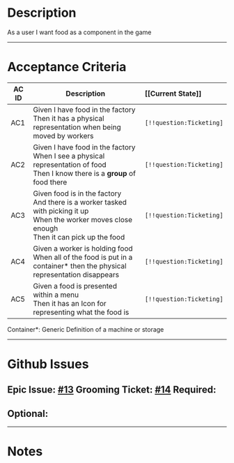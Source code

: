 # Description
As a user I want food as a component in the game

---
# Acceptance Criteria

| AC ID | Description                                                                                                                                           | [[Current State]]        |
| ----- | ----------------------------------------------------------------------------------------------------------------------------------------------------- | :----------------------- |
| AC1   | Given I have food in the factory<br>Then it has a physical representation when being moved by workers                                                 | `[!!question:Ticketing]` |
| AC2   | Given I have food in the factory<br>When I see a physical representation of food<br>Then I know there is a **group** of food there                    | `[!!question:Ticketing]` |
| AC3   | Given food is in the factory<br>And there is a worker tasked with picking it up<br>When the worker moves close enough<br>Then it can pick up the food | `[!!question:Ticketing]` |
| AC4   | Given a worker is  holding food<br>When all of the food is put in a container* then the physical representation disappears                            | `[!!question:Ticketing]` |
| AC5   | Given a food is presented within a menu<br>Then it has an Icon for representing what the food is                                                      | `[!!question:Ticketing]` |

Container*: Generic Definition of a machine or storage


---
# Github Issues
Epic Issue: [#13](https://github.com/JackFawthorpe/FoodRTS/issues/13) 
Grooming Ticket: [#14](https://github.com/JackFawthorpe/FoodRTS/issues/14) 
Required:
-  
Optional:
- 

---
# Notes